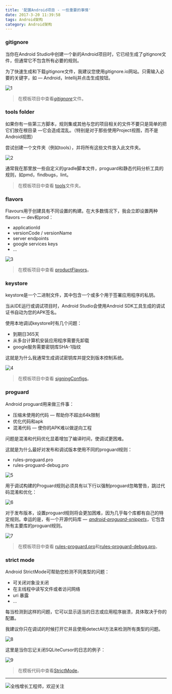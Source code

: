 ```yaml
---
title: '配置Android项目 - 一些重要的事情'
date: 2017-3-20 11:39:58
tags: Android架构
category: Android架构
---
```

### gitignore

当你在Android Studio中创建一个新的Android项目时，它已经生成了gitignore文件，但通常它不包含所有必要的规则。

为了快速生成和下载gitignore文件，我建议您使用gitignore.io网站。只需输入必要的关键字，如 — Android，Intellij并点击生成按钮。

![1](https://github.com/logan62334/ImageArchive/raw/master/Android/33.png)

> 在模板项目中查看[*gitignore*](https://github.com/dmytrodanylyk/template/blob/master/.gitignore)文件。

### tools folder

如果你有一些第三方脚本，规则集或其他与您的项目相关的文件不要只是简单的把它们放在根目录 —它会造成混乱。（特别是对于那些使用Project视图，而不是Android视图）

尝试创建一个文件夹（例如tools），并将所有这些文件放入此文件夹。

![2](https://github.com/logan62334/ImageArchive/raw/master/Android/34.png)

通常我在那里放一些自定义的gradle脚本文件，proguard和静态代码分析工具的规则，如pmd，findbugs，lint。

> 在模板项目中查看 [tools](https://github.com/dmytrodanylyk/template/tree/master/tools)文件夹。

### flavors

Flavours用于创建具有不同设置的构建。在大多数情况下，我会立即设置两种flavors — dev和prod：

- applicationId
- versionCode / versionName
- server endpoints
- google services keys
- …

![3](https://github.com/logan62334/ImageArchive/raw/master/Android/35.png)

> 在模板项目中查看 [productFlavors](https://github.com/dmytrodanylyk/template/blob/master/app/build.gradle#L33)。

### keystore

keystore是一个二进制文件，其中包含一个或多个用于签署应用程序的私钥。

当从IDE运行或调试项目时，Android Studio会使用Android SDK工具生成的调试证书自动为您的APK签名。

使用本地调试keystore时有几个问题：

- 到期日365天
- 从多台计算机安装应用程序需要先卸载
- google服务需要密钥库SHA-1指纹

这就是为什么我通常生成调试密钥库并提交到版本控制系统。

![4](https://github.com/logan62334/ImageArchive/raw/master/Android/36.png)

> 在模板项目中查看 [signingConfigs](https://github.com/dmytrodanylyk/template/blob/master/app/build.gradle#L18)。

### proguard

Android proguard用来做三件事：

- 压缩未使用的代码 — 帮助你不超出64k限制
- 优化代码和apk
- 混淆代码 — 使你的APK难以做逆向工程

问题是混淆和代码优化显着增加了编译时间，使调试更困难。

这就是为什么最好对发布和调试版本使用不同的proguard规则：

- rules-proguard.pro
- rules-proguard-debug.pro

![5](https://github.com/logan62334/ImageArchive/raw/master/Android/37.png)

用于调试构建的Proguard规则必须具有以下行以强制proguard忽略警告，跳过代码混淆和优化：

![6](https://github.com/logan62334/ImageArchive/raw/master/Android/38.png)

对于发布版本，设置proguard规则将会更加困难，因为几乎每个库都有自己的特定规则。幸运的是，有一个开源代码库 —  [*android-proguard-snippets*](https://github.com/krschultz/android-proguard-snippets)，它包含所有主要库的proguard规则。

![7](https://github.com/logan62334/ImageArchive/raw/master/Android/39.png)

> 在模板项目中查看 [rules-proguard.pro](https://github.com/dmytrodanylyk/template/blob/master/tools/rules-proguard.pro)和[rules-proguard-debug.pro](https://github.com/dmytrodanylyk/template/blob/master/tools/rules-proguard-debug.pro)。

### strict mode

Android StrictMode可帮助您检测不同类型的问题：

- 可关闭对象没关闭
- 在主线程中读写文件或者访问网络
- uri 暴露
- …

每当检测到这样的问题，它可以显示适当的日志或应用程序崩溃，具体取决于你的配置。

我建议你只在调试的时候打开它并且使用detectAll方法来检测所有类型的问题。

![8](https://github.com/logan62334/ImageArchive/raw/master/Android/40.png)

这里是当你忘记关闭SQLiteCursor的日志的例子：

![9](https://github.com/logan62334/ImageArchive/raw/master/Android/41.png)

> 在模板代码中查看[StrictMode](https://github.com/dmytrodanylyk/template/blob/master/app/src/main/java/com/dd/template/TemplateApplication.java#L12)。
***
![全栈增长工程师，欢迎关注](https://github.com/logan62334/ImageArchive/raw/master/weixin/weixin.jpg)